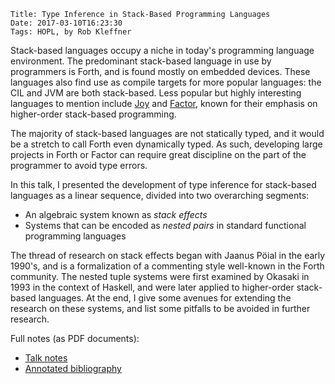     Title: Type Inference in Stack-Based Programming Languages
    Date: 2017-03-10T16:23:30
    Tags: HOPL, by Rob Kleffner

<!-- more -->

Stack-based languages occupy a niche in today's programming language
environment. The predominant stack-based language in use by programmers is
Forth, and is found mostly on embedded devices. These languages also find use
as compile targets for more popular languages: the CIL and JVM are both
stack-based. Less popular but highly interesting languages to mention include
[Joy](http://www.kevinalbrecht.com/code/joy-mirror/joy.html) and
[Factor](http://factorcode.org/), known for their emphasis on higher-order
stack-based programming.

The majority of stack-based languages are not statically typed, and it would be
a stretch to call Forth even dynamically typed. As such, developing large
projects in Forth or Factor can require great discipline on the part of the
programmer to avoid type errors.

In this talk, I presented the development of type inference for stack-based
languages as a linear sequence, divided into two overarching segments:

- An algebraic system known as *stack effects*
- Systems that can be encoded as *nested pairs* in standard functional
  programming languages

The thread of research on stack effects began with Jaanus Pöial in the early
1990's, and is a formalization of a commenting style well-known in the Forth
community. The nested tuple systems were first examined by Okasaki in 1993 in
the context of Haskell, and were later applied to higher-order stack-based
languages. At the end, I give some avenues for extending the research on these
systems, and list some pitfalls to be avoided in further research.

Full notes (as PDF documents):

- [Talk notes](/blog/static/stack-languages-talk-notes.pdf)
- [Annotated bibliography](/blog/static/stack-languages-annotated-bib.pdf)

